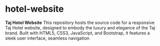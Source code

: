# hotel-website
**Taj Hotel Website**   This repository hosts the source code for a responsive Taj Hotel website, designed to embody the luxury and elegance of the Taj brand. Built with HTML5, CSS3, JavaScript, and Bootstrap, it features a sleek user interface, seamless navigation
